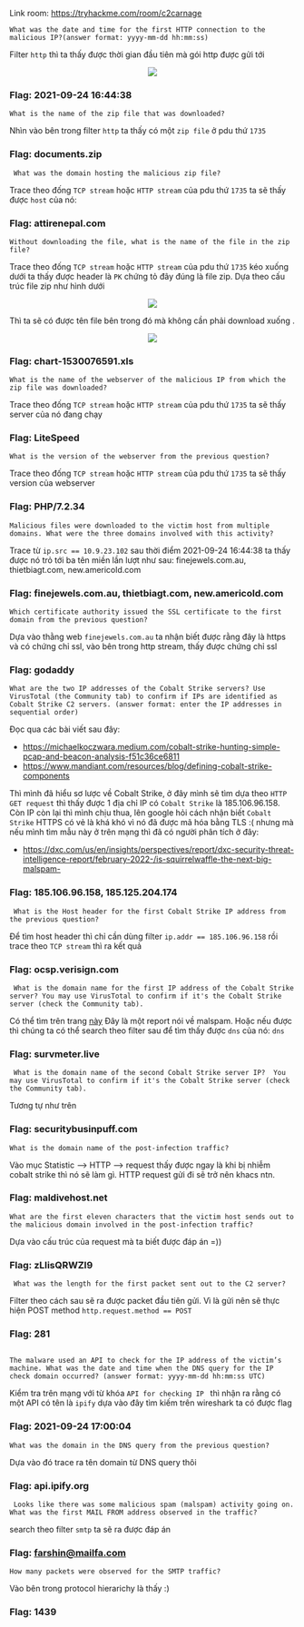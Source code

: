 Link room: https://tryhackme.com/room/c2carnage

```
What was the date and time for the first HTTP connection to the malicious IP?(answer format: yyyy-mm-dd hh:mm:ss)
```

Filter `http` thì ta thấy được thời gian đầu tiên mà gói http được gửi tới 

<p align ="center">
  <img src="https://github.com/P5ySm1th/CTF/assets/100250271/242926c2-89a4-4d5f-b9e3-5fec07cdbd46">
</p>

### Flag: 2021-09-24 16:44:38

```
What is the name of the zip file that was downloaded?
```
Nhìn vào bên trong filter `http` ta thấy có một `zip file` ở pdu thứ `1735`

### Flag: documents.zip

```
 What was the domain hosting the malicious zip file?
```
Trace theo đống `TCP stream` hoặc `HTTP stream` của pdu thứ `1735` ta sẽ thấy được `host` của nó:

### Flag: attirenepal.com


```
Without downloading the file, what is the name of the file in the zip file?
```
Trace theo đống `TCP stream` hoặc `HTTP stream` của pdu thứ `1735` kéo xuống dưới ta thấy được header là `PK` chứng tỏ đây đúng là file zip. Dựa theo cấu trúc file zip như hình dưới

<p align ="center">
  <img src="https://github.com/P5ySm1th/CTF/assets/100250271/f1c5a5e1-7114-469a-a92c-51d8cb65a75e">
</p>

Thì ta sẽ có được tên file bên trong đó mà không cần phải download xuống . 

<p align ="center">
  <img src="https://github.com/P5ySm1th/CTF/assets/100250271/cfa2e454-ebd3-4697-be5f-76a05fe40a4a">
</p>

### Flag: chart-1530076591.xls


```
What is the name of the webserver of the malicious IP from which the zip file was downloaded?
```
Trace theo đống `TCP stream` hoặc `HTTP stream` của pdu thứ `1735` ta sẽ thấy server của nó đang chạy

### Flag: LiteSpeed

```
What is the version of the webserver from the previous question?
```
Trace theo đống `TCP stream` hoặc `HTTP stream` của pdu thứ `1735` ta sẽ thấy version của webserver

### Flag: PHP/7.2.34


```
Malicious files were downloaded to the victim host from multiple domains. What were the three domains involved with this activity?
```

Trace từ `ip.src == 10.9.23.102` sau thời điểm 2021-09-24 16:44:38 ta thấy được nó trỏ tới ba tên miền lần lượt như sau:
    finejewels.com.au, thietbiagt.com, new.americold.com

### Flag: finejewels.com.au, thietbiagt.com, new.americold.com


```
Which certificate authority issued the SSL certificate to the first domain from the previous question?
```
Dựa vào thằng web `finejewels.com.au` ta nhận biết được rằng đây là https và có chứng chỉ ssl, vào bên trong http stream, thấy được chứng chỉ ssl 

### Flag: godaddy


```
What are the two IP addresses of the Cobalt Strike servers? Use VirusTotal (the Community tab) to confirm if IPs are identified as Cobalt Strike C2 servers. (answer format: enter the IP addresses in sequential order) 
```
Đọc qua các bài viết sau đây:
- https://michaelkoczwara.medium.com/cobalt-strike-hunting-simple-pcap-and-beacon-analysis-f51c36ce6811
- https://www.mandiant.com/resources/blog/defining-cobalt-strike-components

Thì mình đã hiểu sơ lược về Cobalt Strike, ở đây mình sẽ tìm dựa theo `HTTP GET request` thì thấy được 1 địa chỉ IP có `Cobalt Strike` là 185.106.96.158. Còn IP còn lại thì mình chịu thua, lên google hỏi cách nhận biết `Cobalt Strike` HTTPS có vẻ là khá khó vì nó đã được mã hóa bằng TLS :( nhưng mà nếu mình tìm mẫu này ở trên mạng thì đã có người phân tích ở đây:
- https://dxc.com/us/en/insights/perspectives/report/dxc-security-threat-intelligence-report/february-2022-/is-squirrelwaffle-the-next-big-malspam-

### Flag: 185.106.96.158, 185.125.204.174

```
 What is the Host header for the first Cobalt Strike IP address from the previous question?
```
Để tìm host header thì chỉ cần dùng filter `ip.addr == 185.106.96.158` rồi trace theo `TCP stream` thì ra kết quả

### Flag: ocsp.verisign.com

```
 What is the domain name for the first IP address of the Cobalt Strike server? You may use VirusTotal to confirm if it's the Cobalt Strike server (check the Community tab). 
```

Có thể tìm trên trang [này](https://dxc.com/us/en/insights/perspectives/report/dxc-security-threat-intelligence-report/february-2022-/is-squirrelwaffle-the-next-big-malspam-) Đây là một report nói về malspam. Hoặc nếu được thì chúng ta có thể search theo filter sau để tìm thấy được `dns` của nó: `dns`

### Flag: survmeter.live

```
 What is the domain name of the second Cobalt Strike server IP?  You may use VirusTotal to confirm if it's the Cobalt Strike server (check the Community tab). 
```
Tương tự như trên

### Flag: securitybusinpuff.com 

```
What is the domain name of the post-infection traffic?
```

Vào mục Statistic --> HTTP --> request thấy được ngay là khi bị nhiễm cobalt strike thì nó sẽ làm gì. HTTP request gửi đi sẽ trở nên khacs ntn.

### Flag: maldivehost.net

```
What are the first eleven characters that the victim host sends out to the malicious domain involved in the post-infection traffic? 
```
Dựa vào cấu trúc của request mà ta biết được đáp án =))

### Flag: zLIisQRWZI9


```
 What was the length for the first packet sent out to the C2 server? 
```
Filter theo cách sau sẽ ra được packet đầu tiên gửi. Vì là gửi nên sẽ thực hiện POST method `http.request.method == POST`

### Flag: 281

```

The malware used an API to check for the IP address of the victim’s machine. What was the date and time when the DNS query for the IP check domain occurred? (answer format: yyyy-mm-dd hh:mm:ss UTC)

```
Kiểm tra trên mạng với từ khóa `API for checking IP ` thì nhận ra rằng có một API có tên là `ipify` dựa vào đây tìm kiếm trên wireshark ta có được flag

### Flag: 2021-09-24 17:00:04

```
What was the domain in the DNS query from the previous question?
```
Dựa vào đó trace ra tên domain từ DNS query thôi 

### Flag: api.ipify.org
```
 Looks like there was some malicious spam (malspam) activity going on. What was the first MAIL FROM address observed in the traffic? 
```
search theo filter `smtp` ta sẽ ra được đáp án 

### Flag: farshin@mailfa.com


```
How many packets were observed for the SMTP traffic?
```
Vào bên trong protocol hierarichy là thấy :) 

### Flag: 1439